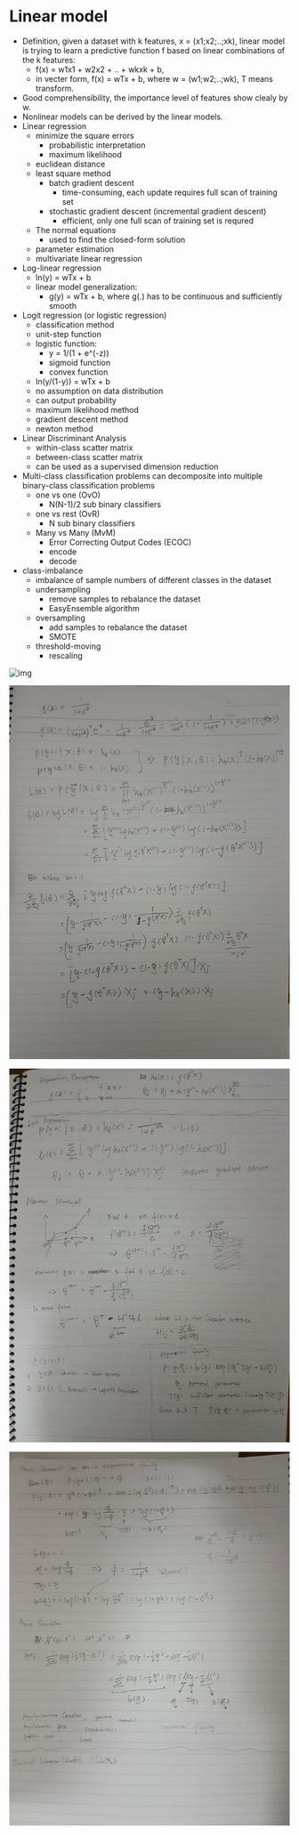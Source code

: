 # Linear model
- Definition, given a dataset with k features, x = (x1;x2;..;xk), linear model is trying to learn a predictive function f based on linear combinations of the k features:
    + f(x) = w1x1 + w2x2 + .. + wkxk + b,
    + in vecter form, f(x) = wTx + b, where w = (w1;w2;..;wk), T means transform.
- Good comprehensibility, the importance level of features show clealy by w.
- Nonlinear models can be derived by the linear models.
- Linear regression
    + minimize the square errors
        * probabilistic interpretation
        * maximum likelihood
    + euclidean distance
    + least square method
        * batch gradient descent
            - time-consuming, each update requires full scan of training set
        * stochastic gradient descent (incremental gradient descent)
            - efficient, only one full scan of training set is requred
    + The normal equations
        * used to find the closed-form solution
    + parameter estimation
    + multivariate linear regression
- Log-linear regression
    + ln(y) = wTx + b
    + linear model generalization:
        * g(y) = wTx + b, where g(.) has to be continuous and sufficiently smooth
- Logit regression (or logistic regression)
    + classification method
    + unit-step function
    + logistic function:
        * y = 1/(1 + e^(-z))
        * sigmoid function
        * convex function
    + ln(y/(1-y)) = wTx + b
    + no assumption on data distribution
    + can output probability
    + maximum likelihood method
    + gradient descent method
    + newton method
- Linear Discriminant Analysis
    + within-class scatter matrix
    + between-class scatter matrix
    + can be used as a supervised dimension reduction
- Multi-class classification problems can decomposite into multiple binary-class classification problems
    + one vs one (OvO)
        * N(N-1)/2 sub binary classifiers
    + one vs rest (OvR)
        * N sub binary classifiers
    + Many vs Many (MvM)
        * Error Correcting Output Codes (ECOC)
        * encode
        * decode
- class-imbalance
    + imbalance of sample numbers of different classes in the dataset
    + undersampling
        * remove samples to rebalance the dataset
        * EasyEnsemble algorithm
    + oversampling
        * add samples to rebalance the dataset
        * SMOTE
    + threshold-moving
        * rescaling

![img](./pics/notes_LR.jpg)

![img](./pics/notes_LR2.jpg)

![img](./pics/notes_LR3.jpg)

![img](./pics/notes_LR4.jpg)
